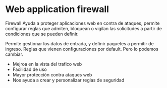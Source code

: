 # Web application firewall

Firewall Ayuda a proteger aplicaciones web en contra de ataques, permite configurar reglas que admiten, bloquean o vigilan las solicitudes a partir de condiciones que se pueden definir. 

Permite gestionar los datos de entrada, y definir paquetes a permitir de ingreso. Reglas que vienen configuraciones por default. Pero lo podemos cambiar. 

* Mejroa en la vista del trafico web
* Facilidad de uso
* Mayor protección contra ataques web
* Nos ayuda a crear y personalizar reglas de seguridad